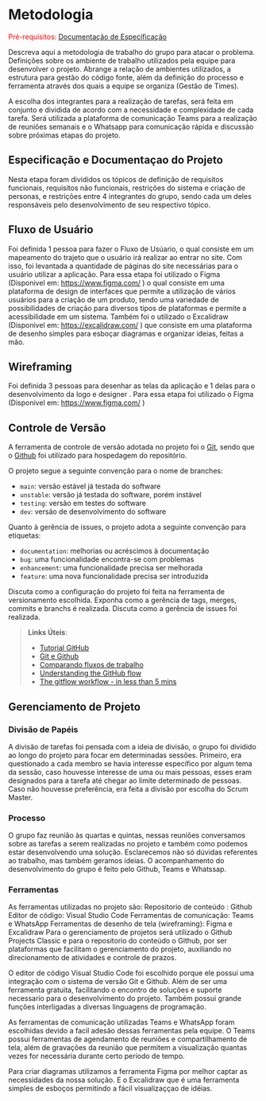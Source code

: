 
# Metodologia

<span style="color:red">Pré-requisitos: <a href="2-Especificação do Projeto.md"> Documentação de Especificação</a></span>

Descreva aqui a metodologia de trabalho do grupo para atacar o problema. Definições sobre os ambiente de trabalho utilizados pela  equipe para desenvolver o projeto. Abrange a relação de ambientes utilizados, a estrutura para gestão do código fonte, além da definição do processo e ferramenta através dos quais a equipe se organiza (Gestão de Times).

A escolha dos integrantes para a realização de tarefas, será feita em conjunto e dividida de acordo com a necessidade e complexidade de cada tarefa. Será utilizada a plataforma de comunicação Teams para a realização de reuniões semanais e o Whatsapp para comunicação rápida e  discussão sobre próximas etapas do projeto. 

## Especificação e Documentaçao do Projeto
Nesta etapa foram divididos os tópicos de definição de requisitos funcionais, requisitos não funcionais, restrições do sistema  e criação de personas, e restrições entre 4  integrantes do grupo, sendo cada um deles responsáveis pelo desenvolvimento de seu respectivo tópico. 

## Fluxo de Usuário 
Foi definida 1 pessoa para fazer o Fluxo de Usúario, o qual consiste em um mapeamento do trajeto que o usuário irá realizar ao entrar no site. Com isso, foi levantada a quantidade de páginas do site necessárias para o usuário utilizar a aplicação. Para essa etapa foi utilizado o Figma (Disponivel em: https://www.figma.com/ ) o qual consiste em uma plataforma de design de interfaces que permite a utilização de vários usuários para a criação de um produto, tendo uma variedade de possibilidades de criação para diversos tipos de plataformas e permite a acessibilidade em um sistema. Também foi o utilizado o Excalidraw (Disponivel em: https://excalidraw.com/ ) que consiste em uma plataforma de desenho simples para esboçar diagramas e organizar ideias, feitas a mão.

## Wireframing
Foi definida 3 pessoas para desenhar as telas da aplicação e 1 delas para o desenvolvimento da logo e designer . Para essa etapa foi utilizado o Figma (Disponivel em: https://www.figma.com/ )
 

## Controle de Versão

A ferramenta de controle de versão adotada no projeto foi o
[Git](https://git-scm.com/), sendo que o [Github](https://github.com)
foi utilizado para hospedagem do repositório.

O projeto segue a seguinte convenção para o nome de branches:

- `main`: versão estável já testada do software
- `unstable`: versão já testada do software, porém instável
- `testing`: versão em testes do software
- `dev`: versão de desenvolvimento do software

Quanto à gerência de issues, o projeto adota a seguinte convenção para
etiquetas:

- `documentation`: melhorias ou acréscimos à documentação
- `bug`: uma funcionalidade encontra-se com problemas
- `enhancement`: uma funcionalidade precisa ser melhorada
- `feature`: uma nova funcionalidade precisa ser introduzida

Discuta como a configuração do projeto foi feita na ferramenta de versionamento escolhida. Exponha como a gerência de tags, merges, commits e branchs é realizada. Discuta como a gerência de issues foi realizada.

> **Links Úteis**:
> - [Tutorial GitHub](https://guides.github.com/activities/hello-world/)
> - [Git e Github](https://www.youtube.com/playlist?list=PLHz_AreHm4dm7ZULPAmadvNhH6vk9oNZA)
>  - [Comparando fluxos de trabalho](https://www.atlassian.com/br/git/tutorials/comparing-workflows)
> - [Understanding the GitHub flow](https://guides.github.com/introduction/flow/)
> - [The gitflow workflow - in less than 5 mins](https://www.youtube.com/watch?v=1SXpE08hvGs)

## Gerenciamento de Projeto

### Divisão de Papéis

A divisão de tarefas foi pensada com a ideia de divisão, o grupo foi dividido ao longo do projeto para focar em determinadas sessões. Primeiro, era questionado a cada membro se havia interesse específico por algum tema da sessão, caso houvesse interesse de uma ou mais pessoas, esses eram designados para a tarefa até chegar ao limite determinado de pessoas. Caso não houvesse preferência, era feita a divisão por escolha do Scrum Master.

### Processo
O grupo faz reunião às quartas e quintas, nessas reuniões conversamos sobre as tarefas a serem realizadas no projeto e também como podemos estar desenvolvendo uma solução. Esclarecemos não só dúvidas referentes ao trabalho, mas também geramos ideias. O acompanhamento do desenvolvimento do grupo é feito pelo Github, Teams e Whatssap.

### Ferramentas
As ferramentas utilizadas no projeto são:
Repositorio de conteúdo : Github
Editor de código: Visual Studio Code 
Ferramentas de comunicação: Teams e WhatsApp
Ferramentas de desenho de tela (wireframing): Figma e Excalidraw 
Para o gerenciamento de projetos será utilizado o Github Projects Classic e para o repositorio do conteúdo o Github, por ser plataformas que facilitam o gerenciamento do projeto, auxiliando no direcionamento de atividades e controle de prazos.

O editor de código Visual Studio Code foi escolhido porque ele possui uma integração com o sistema de versão Git e Github. Além de ser uma ferramenta gratuita, facilitando o encontro de soluções e suporte necessario para o desenvolvimento do projeto. Também possui grande funções interligadas a diversas linguagens de programação.

As ferramentas de comunicação utilizadas Teams e WhatsApp foram escolhidas devido a facil adesão dessas ferramentas pela equipe. O Teams possui ferramentas de agendamento de reuniões e compartilhamento de tela, além de gravações da reunião que permitem a visualização quantas vezes for necessária durante certo período de tempo.

Para criar diagramas utilizamos a ferramenta Figma por melhor captar as necessidades da nossa solução. E o Excalidraw que é uma ferramenta simples de esboços permitindo a fácil visualizaççao de idéias.




